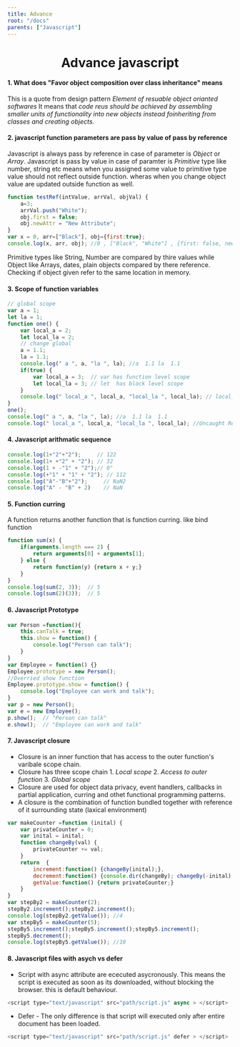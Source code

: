 ```yaml
---
title: Advance
root: "/docs"
parents: ["Javascript"]
---
```

<h1 align="center">
  Advance javascript
</h1>

#### 1. What does "Favor object composition over class inheritance" means
This is a quote from design pattern *Element of resuable object orianted softwares* It means that *code reus should be achieved by assembling smaller units of functionality into new objects instead foinheriting from classes and creating objects.*

#### 2. javascript function parameters are pass by value of pass by reference
Javascript is always pass by reference in case of parameter is *Object* or *Array*.
Javascript is pass by value in case of paramter is *Primitive* type like number, string etc means when you assigned some value to primitive type value should not reflect outside function.
wheras when you change object value are updated outside function as well.
````javascript
function testRef(intValue, arrVal, objVal) {
    a=3;
    arrVal.push("White");
    obj.first = false;
    obj.newAttr = "New Attribute";
}
var x = 0, arr=["Black"], obj={first:true};
console.log(x, arr, obj); //0 , ["Black", "White"] , {first: false, newAttr: "New Attribute"}
````
Primitive types like String, Number are compared by thire values while Object like Arrays, dates, plain objects compared by there reference. Checking if object given refer to the same location in memory.

#### 3. Scope of function variables
````javascript
// global scope
var a = 1;
let la = 1;
function one() {
	var local_a = 2;
	let local_la = 2;
	// change global 
	a = 1.1;
	la = 1.1;
	console.log(" a ", a, "la ", la); //a  1.1 la  1.1
	if(true) {
		var local_a = 3;  // var has function level scope
		let local_la = 3; // let  has block level scope
	}
	console.log(" local_a ", local_a, "local_la ", local_la); // local_a  3 local_la  2 not changed because let has block level scope
}
one();
console.log(" a ", a, "la ", la); //a  1.1 la  1.1
console.log(" local_a ", local_a, "local_la ", local_la); //Uncaught ReferenceError: local_a is not defined
````
#### 4. Javascript arithmatic sequence
````javascript
console.log(1+"2"+"2");     // 122
console.log(1+ +"2" + "2"); // 32
console.log(1 + -"1" + "2");// 0"
console.log(+"1" + "1" + "2"); // 112
console.log("A"-"B"+"2");     // NaN2
console.log("A" - "B" + 2)    // NaN
````

#### 5. Function curring
A function returns another function that is function curring. like bind function
````javascript
function sum(x) {
    if(arguments.length === 2) {
        return arguments[0] + arguments[1];
    } else {
        return function(y) {return x + y;}
    }
}
console.log(sum(2, 3));  // 5
console.log(sum(2)(3));  // 5
````

#### 6. Javascript Prototype 
````javascript
var Person =function(){
    this.canTalk = true;
    this.show = function() {
        console.log("Person can talk");
    }
}
var Employee = function() {}
Employee.prototype = new Person();
//Overried show function 
Employee.prototype.show = function() {
    console.log("Employee can work and talk");
}
var p = new Person();
var e = new Employee();
p.show();  // "Person can talk"
e.show();  // "Employee can work and talk"
````

#### 7. Javascript closure
* Closure is an inner function that has access to the outer function's varibale scope chain. 
* Closure has three scope chain 1. *Local scope* 2. *Access to outer function* 3. *Global scope*
* Closure are used for object data privacy, event handlers, callbacks in partial application, curring and othet functional programming patterns.
* A closure is the combination of function bundled together with reference of it surrounding state (laxical environment)
````javascript
var makeCounter =function (inital) {
    var privateCounter = 0;
    var inital = inital;
    function changeBy(val) {
        privateCounter += val;
    }
    return  {
        increment:function() {changeBy(inital);},
        decrement:function() {console.dir(changeBy); changeBy(-inital);},
        getValue:function() {return privateCounter;}
    }
}
var stepBy2 = makeCounter(2);
stepBy2.increment();stepBy2.increment();
console.log(stepBy2.getValue()); //4
var stepBy5 = makeCounter(5);
stepBy5.increment();stepBy5.increment();stepBy5.increment();
stepBy5.decrement();
console.log(stepBy5.getValue()); //10
```` 
#### 8. Javascript files with asych vs defer
* Script with async attribute are ececuted asycronously. This means the script is executed as soon as its downloaded, without blocking the browser. this is default behaviour.
````javascript
<script type="text/javascript" src="path/script.js" async > </script>
````
* Defer - The only difference is that script will executed only after entire document has been loaded.
````javascript
<script type="text/javascript" src="path/script.js" defer > </script>
````